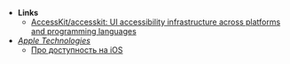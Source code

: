 - **Links**
	- [AccessKit/accesskit: UI accessibility infrastructure across platforms and programming languages](https://github.com/AccessKit/accesskit)
- *[Apple Technologies](Apple%20Technologies.md)*
	 - [Про доступность на iOS](https://dodo.dev/a11y-book) 